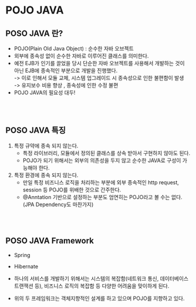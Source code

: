 # POJO JAVA

## POSO JAVA 란?
- POJO(Plain Old Java Object) : 순수한 자바 오브젝트
- 외부에 종속성 없이 순수한 자바로 이루어진 클래스를 의미한다.
- 예전 EJB가 인기를 끌었을 당시 단순한 자바 오브젝트를 사용해서 개발하는 것이 아닌 EJB에 종속적인 부분으로 개발을 진행했다.<br>
-> 이로 인해서 모듈 교체, 시스템 업그레이드 시 종속성으로 인한 불편함이 발생 <br>
-> 유지보수 비용 향상 , 종속성에 인한 수정 불편
- POJO JAVA의 필요성 대두!

<br><br>

## POSO JAVA 특징
1. 특정 규약에 종속 되지 않는다.
    - 특정 라이브러리, 모듈에서 정의된 클래스를 상속 받아서 구현하지 않아도 된다.
    - POJO가 되기 위해서는 외부의 의존성을 두지 않고 순수한 JAVA로 구성이 가능해야 한다.
2. 특정 환경에 종속 되지 않는다.
    - 만일 특정 비즈니스 로직을 처리하는 부분에 외부 종속적인 http request, session 등 POJO를 위배한 것으로 간주한다.
    - @Anntation 기반으로 설정하는 부분도 엄연히는 POJO라고 볼 수는 없다. (JPA Dependency도 마찬가지)


<br><br>

## POSO JAVA Framework
- Spring
- Hibernate
  
- 하나의 서비스를 개발하기 위해서는 시스템의 복잡함(네트워크 통신, 데이터베이스 트랜잭션 등), 비즈니스 로직의 복잡함 등 다양한 어려움을 맞이하게 된다.
- 위의 두 프레임워크는 객체지향적인 설계를 하고 있으며 POJO를 지향하고 있다.
<br><br>

